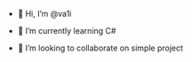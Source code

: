 - 👋 Hi, I’m @va1i

- 🌱 I’m currently learning C#
- 💞️ I’m looking to collaborate on simple project


<!---
va1i/va1i is a ✨ special ✨ repository because its `README.md` (this file) appears on your GitHub profile.
You can click the Preview link to take a look at your changes.
--->
